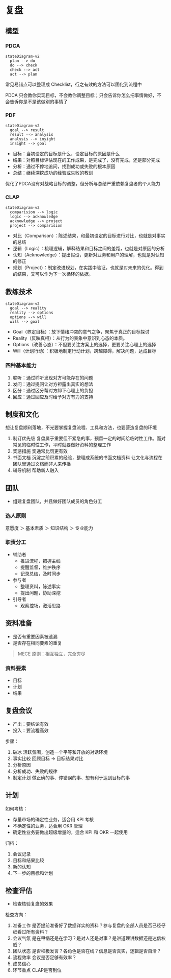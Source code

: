 
# 复盘

## 模型

### PDCA

```mermaid
stateDiagram-v2
  plan --> do
  do --> check
  check --> act
  act --> plan
```

常见易错点可以整理成 Checklist，行之有效的方法可以固化到流程中

PDCA 只会教你实现目标，不会教你调整目标；只会告诉你怎么把事情做好，不会告诉你是不是该做别的事情了

### PDF

```mermaid
stateDiagram-v2
  goal --> result
  result --> analysis
  analysis --> insight
  insight --> goal
```

- 目标：当初设定的目标是什么，设定目标的原因是什么
- 结果：对照目标评估现在的工作成果，是完成了，没有完成，还是部分完成
- 分析：通过不停地追问，找到成功或失败的根本原因
- 总结：继续深挖成功的经验或失败的教训

优化了PDCA没有对战略目标的调整，但分析与总结严重依赖复盘者的个人能力

### CLAP

```mermaid
stateDiagram-v2
  comparision --> logic
  logic --> acknowledge
  acknowledge --> project
  project --> comparision
```

- 对比（Comparison）：陈述结果，和最初设定的目标进行对比，也就是对事实的总结
- 逻辑（Logic）：梳理逻辑，解释结果和目标之间的差距，也就是对原因的分析
- 认知（Acknowledge）：提出假设，更新对业务和用户的理解，也就是对认知的修正
- 规划（Project）：制定改进规划，在实践中验证，也就是对未来的优化。得到的结果，又可以作为下一次循环的依据。

## 教练技术

```mermaid
stateDiagram-v2
  goal --> reality
  reality --> options
  options --> will
  will --> goal
```

- Goal（界定目标）：放下情绪冲突的意气之争，聚焦于真正的目标探讨
- Reality（反映真相）：从行为的表象中意识到心态的本质。
- Options（改善心态）：不但要关注方案上的选择，更要关注心理上的选择
- Will（计划行动）：积极地制定行动计划，跨越障碍，解决问题，达成目标

### 四种基本能力

1. 聆听：通过聆听发现对方可能存在的问题
2. 发问：通过提问让对方袒露出真实的想法
3. 区分：通过区分帮对方卸下心理上的负担
4. 回应：通过回应及时给予对方有力的支持

## 制度和文化

想让复盘顺利落地，不光要掌握复盘流程、工具和方法，也要营造复盘的环境

1. 制订优先级 复盘属于重要但不紧急的事，预留一定的时间给临时性工作。而对常见的临时性工作，平时就要做好资料的整理工作
2. 奖惩措施 奖通常比罚更有效
3. 书面文档 沉淀之前积累的经验，整理成系统的书面文档资料 让文化与流程在团队里通过文档而非人来传播
4. 辅导机制 帮助新人融入

## 团队

- 组建复盘团队，并且做好团队成员的角色分工

### 选人原则

意愿度 ＞ 基本素质 ＞ 知识结构 ＞ 专业能力

### 职责分工

- 辅助者
  - 推进流程，把握主线
  - 提醒监督，维护秩序
  - 记录总结，及时同步
- 参与者
  - 整理资料，陈述事实
  - 提出问题，协助深挖
- 引导者
  - 观察控场，激活思路

## 资料准备

- 是否有重要因素被遗漏
- 是否存在相同要素的重复

> MECE 原则：相互独立，完全穷尽

### 资料要素

- 目标
- 计划
- 结果

## 复盘会议

- 产出：要结论有效
- 投入：要流程高效

步骤：

1. 破冰 活跃氛围，创造一个平等和开放的对话环境
2. 事实比较 回顾目标 -> 目标结果对比
3. 分析原因
4. 分析成功、失败的规律
5. 制定计划 做正确的事、停错误的事、想有利于达到目标的事

## 计划

如何考核：

- 存量市场的确定性业务，适合用 KPI 考核
- 不确定性的业务，适合用 OKR 管理
- 确定性业务要做出超级增量的，适合 KPI 和 OKR 一起使用

归档：

1. 会议记录
2. 目标和结果比较
3. 新的认知
4. 下一步的目标和计划

## 检查评估

- 检查核验复盘的效果

检查方向：

1. 准备工作 是否提前准备好了数据详实的资料？参与复盘的全部人员是否已经仔细看过所有资料？
2. 会议气氛 是在甩锅还是在学习？是对人还是对事？是讲道理讲数据还是迷信权威？
3. 团队状态 是否积极发言？各角色是否在线？信息是否真实，逻辑是否自洽？
4. 流程效率 会议是否足够有效率？
5. 成员信心
6. 环节重点 CLAP是否到位

